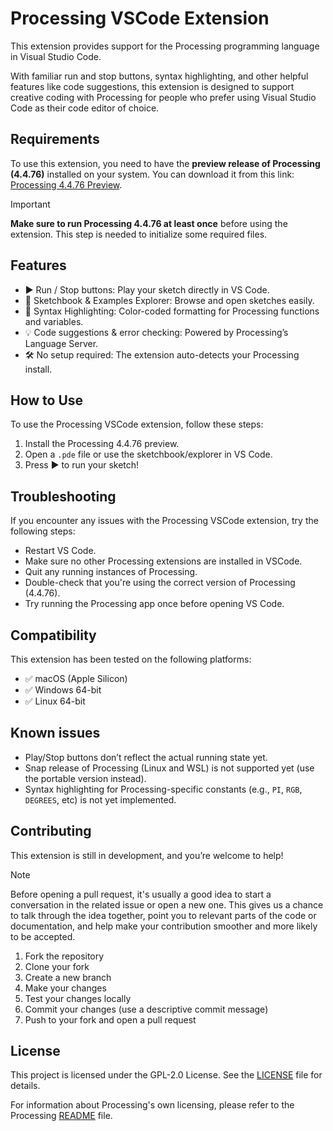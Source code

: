 # Processing VSCode Extension

<!-- TODO: Write the README  -->
<!-- TODO: Add general Processing Foundation repository contents -->

<!-- TODO: Check for other Processing plugins and request deactivation if they are installed -->
<!-- TODO: Generate grammar based on the installed Processing version -->
<!-- TODO: Setup publishing https://code.visualstudio.com/api/working-with-extensions/publishing-extension  -->
<!-- TODO: Merge changes to Processing https://github.com/processing/processing4/pull/1115 -->

<!-- TODO: add a link to the extension Marketplace page -->

This extension provides support for the Processing programming language in Visual Studio Code.

With familiar run and stop buttons, syntax highlighting, and other helpful features like code suggestions, this extension is designed to support creative coding with Processing for people who prefer using Visual Studio Code as their code editor of choice.

## Requirements
To use this extension, you need to have the **preview release of Processing (4.4.76)** installed on your system. You can download it from this link: [Processing 4.4.76 Preview](https://github.com/Stefterv/processing4/releases/tag/processing-1376-4.4.76).

> [!IMPORTANT]
> **Make sure to run Processing 4.4.76 at least once** before using the extension. This step is needed to initialize some required files.

## Features
- ▶️ Run / Stop buttons: Play your sketch directly in VS Code.
- 📁 Sketchbook & Examples Explorer: Browse and open sketches easily.
- 🎨 Syntax Highlighting: Color-coded formatting for Processing functions and variables.
- 💡 Code suggestions & error checking: Powered by Processing’s Language Server.
- 🛠️ No setup required: The extension auto-detects your Processing install.

## How to Use
To use the Processing VSCode extension, follow these steps:

1. Install the Processing 4.4.76 preview.
2. Open a `.pde` file or use the sketchbook/explorer in VS Code.
3. Press ▶️ to run your sketch!

## Troubleshooting
If you encounter any issues with the Processing VSCode extension, try the following steps:

- Restart VS Code.
- Make sure no other Processing extensions are installed in VSCode.
- Quit any running instances of Processing.
- Double-check that you're using the correct version of Processing (4.4.76).
- Try running the Processing app once before opening VS Code.

## Compatibility
This extension has been tested on the following platforms:

- ✅ macOS (Apple Silicon)
- ✅ Windows 64-bit
- ✅ Linux 64-bit

## Known issues
- Play/Stop buttons don’t reflect the actual running state yet.
- Snap release of Processing (Linux and WSL) is not supported yet (use the portable version instead).
- Syntax highlighting for Processing-specific constants (e.g., `PI`, `RGB`, `DEGREES`, etc) is not yet implemented.

## Contributing
This extension is still in development, and you’re welcome to help!

> [!NOTE]
> Before opening a pull request, it's usually a good idea to start a conversation in the related issue or open a new one. This gives us a chance to talk through the idea together, point you to relevant parts of the code or documentation, and help make your contribution smoother and more likely to be accepted.

1. Fork the repository
2. Clone your fork
3. Create a new branch
4. Make your changes
5. Test your changes locally
6. Commit your changes (use a descriptive commit message)
7. Push to your fork and open a pull request

## License
This project is licensed under the GPL-2.0 License. See the [LICENSE](LICENSE.md) file for details.

For information about Processing's own licensing, please refer to the Processing [README](https://github.com/processing/processing4?tab=readme-ov-file) file.